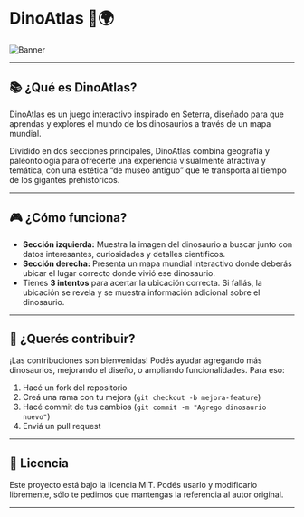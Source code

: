 # DinoAtlas 🦖🌍

![Banner](https://i.redd.it/s8tefjfzz95e1.gif)  

---

## 📚 ¿Qué es DinoAtlas?

DinoAtlas es un juego interactivo inspirado en Seterra, diseñado para que aprendas y explores el mundo de los dinosaurios a través de un mapa mundial. 

Dividido en dos secciones principales, DinoAtlas combina geografía y paleontología para ofrecerte una experiencia visualmente atractiva y temática, con una estética “de museo antiguo” que te transporta al tiempo de los gigantes prehistóricos.

---

## 🎮 ¿Cómo funciona?

- **Sección izquierda:** Muestra la imagen del dinosaurio a buscar junto con datos interesantes, curiosidades y detalles científicos.  
- **Sección derecha:** Presenta un mapa mundial interactivo donde deberás ubicar el lugar correcto donde vivió ese dinosaurio.  
- Tienes **3 intentos** para acertar la ubicación correcta. Si fallás, la ubicación se revela y se muestra información adicional sobre el dinosaurio.  

---

## 🦕 ¿Querés contribuir?

¡Las contribuciones son bienvenidas! Podés ayudar agregando más dinosaurios, mejorando el diseño, o ampliando funcionalidades. Para eso:  

1. Hacé un fork del repositorio  
2. Creá una rama con tu mejora (`git checkout -b mejora-feature`)  
3. Hacé commit de tus cambios (`git commit -m "Agrego dinosaurio nuevo"`)  
4. Enviá un pull request  

---

## 📜 Licencia

Este proyecto está bajo la licencia MIT. Podés usarlo y modificarlo libremente, sólo te pedimos que mantengas la referencia al autor original.

---
